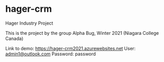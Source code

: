 # hager-crm
 Hager Industry Project
 
 This is the project by the group Alpha Bug, Winter 2021 (Niagara College Canada)
 
 Link to demo: https://hager-crm2021.azurewebsites.net
 User: admin1@outlook.com
 Password: password
